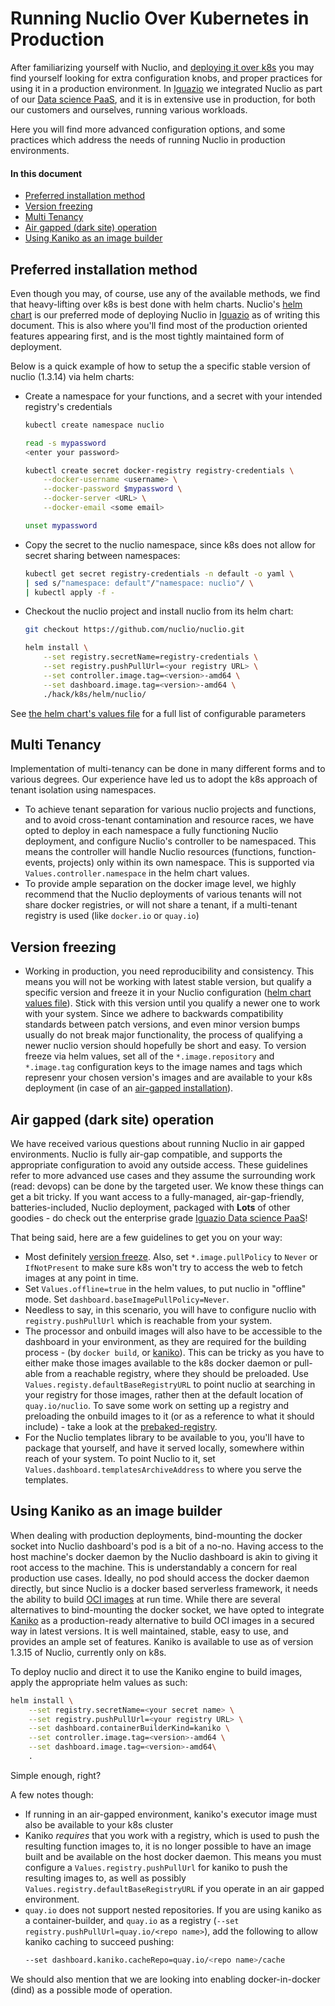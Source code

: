 # Running Nuclio Over Kubernetes in Production

After familiarizing yourself with Nuclio, and [deploying it over k8s](/docs/setup/k8s/getting-started-k8s.md) you may find yourself looking for extra configuration knobs, and proper practices for using it in a production environment.
In [Iguazio](https://www.iguazio.com/) we integrated Nuclio as part of our [Data science PaaS](https://www.iguazio.com/platform/), and it is in extensive use in production, for both our customers and ourselves, running various workloads.

Here you will find more advanced configuration options, and some practices which address the needs of running Nuclio in production environments.

#### In this document

- [Preferred installation method](#preferred-installation-method)
- [Version freezing](#version-freezing)
- [Multi Tenancy](#multi-tenancy)
- [Air gapped (dark site) operation](#air-gapped-dark-site-operation)
- [Using Kaniko as an image builder](#using-kaniko-as-an-image-builder)

## Preferred installation method

Even though you may, of course, use any of the available methods, we find that heavy-lifting over k8s is best done with helm charts.
Nuclio's [helm chart](/hack/k8s/helm/nuclio/) is our preferred mode of deploying Nuclio in [Iguazio](https://www.iguazio.com/) as of writing this document.
This is also where you'll find most of the production oriented features appearing first, and is the most tightly maintained form of deployment.

Below is a quick example of how to setup the a specific stable version of nuclio (1.3.14) via helm charts:

- Create a namespace for your functions, and a secret with your intended registry's credentials

    ```sh
    kubectl create namespace nuclio
    ```

    ```sh
    read -s mypassword
    <enter your password>

    kubectl create secret docker-registry registry-credentials \
        --docker-username <username> \
        --docker-password $mypassword \
        --docker-server <URL> \
        --docker-email <some email>

    unset mypassword
    ```

- Copy the secret to the nuclio namespace, since k8s does not allow for secret sharing between namespaces:
    ```sh
    kubectl get secret registry-credentials -n default -o yaml \
    | sed s/"namespace: default"/"namespace: nuclio"/ \
    | kubectl apply -f -
    ```

 - Checkout the nuclio project and install nuclio from its helm chart:

    ```sh
    git checkout https://github.com/nuclio/nuclio.git

    helm install \
        --set registry.secretName=registry-credentials \
        --set registry.pushPullUrl=<your registry URL> \
        --set controller.image.tag=<version>-amd64 \
        --set dashboard.image.tag=<version>-amd64 \
        ./hack/k8s/helm/nuclio/
    ```

  See [the helm chart's values file](/hack/k8s/helm/nuclio/values.yaml) for a full list of configurable parameters

## Multi Tenancy

Implementation of multi-tenancy can be done in many different forms and to various degrees. Our experience have led us to adopt the k8s approach of tenant isolation using namespaces.
- To achieve tenant separation for various nuclio projects and functions, and to avoid cross-tenant contamination and resource races, we have opted to deploy in each namespace a fully functioning Nuclio deployment, and configure Nuclio's controller to be namespaced.
  This means the controller will handle Nuclio resources (functions, function-events, projects) only within its own namespace. This is supported via `Values.controller.namespace` in the helm chart values.
- To provide ample separation on the docker image level, we highly recommend that the Nuclio deployments of various tenants will not share docker registries, or will not share a tenant, if a multi-tenant registry is used (like `docker.io` or `quay.io`)

## Version freezing

- Working in production, you need reproducibility and consistency. This means you will not be working with latest stable version, but qualify a specific version and freeze it in your Nuclio configuration ([helm chart values file](/hack/k8s/helm/nuclio/values.yaml)).
  Stick with this version until you qualify a newer one to work with your system. Since we adhere to backwards compatibility standards between patch versions, and even minor version bumps usually do not break major functionality, the process of qualifying a newer nuclio version should hopefully be short and easy.
  To version freeze via helm values, set all of the `*.image.repository` and `*.image.tag` configuration keys to the image names and tags which represenr your chosen version's images and are available to your k8s deployment (in case of an [air-gapped installation](#air-gapped-dark-site-operation)).

## Air gapped (dark site) operation

We have received various questions about running Nuclio in air gapped environments. Nuclio is fully air-gap compatible, and supports the appropriate configuration to avoid any outside access.
These guidelines refer to more advanced use cases and they assume the surrounding work (read: devops) can be done by the targeted user.
We know these things can get a bit tricky. If you want access to a fully-managed, air-gap-friendly, batteries-included, Nuclio deployment, packaged with **Lots** of other goodies - do check out the enterprise grade [Iguazio Data science PaaS](https://www.iguazio.com/platform/)!

That being said, here are a few guidelines to get you on your way:

- Most definitely [version freeze](#version-freezing). Also, set `*.image.pullPolicy` to `Never` or `IfNotPresent` to make sure k8s won't try to access the web to fetch images at any point in time.
- Set `Values.offline=true` in the helm values, to put nuclio in "offline" mode. Set `dashboard.baseImagePullPolicy=Never`.
- Needless to say, in this scenario, you will have to configure nuclio with `registry.pushPullUrl` which is reachable from your system.
- The processor and onbuild images will also have to be accessible to the dashboard in your environment, as they are required for the building process - (by `docker build`, or [kaniko](#using-kaniko-as-an-image-builder)).
  This can be tricky as you have to either make those images available to the k8s docker daemon or pull-able from a reachable registry, where they should be preloaded. Use `Values.registy.defaultBaseRegistryURL` to point nuclio at searching in your registry for those images, rather then at the default location of `quay.io/nuclio`.
  To save some work on setting up a registry and preloading the onbuild images to it (or as a reference to what it should include) - take a look at the [prebaked-registry](https://github.com/nuclio/prebaked-registry).
- For the Nuclio templates library to be available to you, you'll have to package that yourself, and have it served locally, somewhere within reach of your system. To point Nuclio to it, set `Values.dashboard.templatesArchiveAddress` to where you serve the templates.

## Using Kaniko as an image builder

When dealing with production deployments, bind-mounting the docker socket into Nuclio dashboard's pod is a bit of a no-no. Having access to the host machine's docker daemon by the Nuclio dashboard is akin to giving it root access to the machine.
This is understandably a concern for real production use cases. Ideally, no pod should access the docker daemon directly, but since Nuclio is a docker based serverless framework, it needs the ability to build [OCI images](https://github.com/opencontainers/image-spec) at run time.
While there are several alternatives to bind-mounting the docker socket, we have opted to integrate [Kaniko](https://github.com/GoogleContainerTools/kaniko) as a production-ready alternative to build OCI images in a secured way in latest versions.
It is well maintained, stable, easy to use, and provides an ample set of features.
Kaniko is available to use as of version 1.3.15 of Nuclio, currently only on k8s.

To deploy nuclio and direct it to use the Kaniko engine to build images, apply the appropriate helm values as such:

```sh
helm install \
    --set registry.secretName=<your secret name> \
    --set registry.pushPullUrl=<your registry URL> \
    --set dashboard.containerBuilderKind=kaniko \
    --set controller.image.tag=<version>-amd64 \
    --set dashboard.image.tag=<version>-amd64\
    .
```

Simple enough, right?

A few notes though:
- If running in an air-gapped environment, kaniko's executor image must also be available to your k8s cluster
- Kaniko *requires* that you work with a registry, which is used to push the resulting function images to, it is no longer possible to have an image built and be available on the host docker daemon.
  This means you must configure a `Values.registry.pushPullUrl` for kaniko to push the resulting images to, as well as possibly `Values.registry.defaultBaseRegistryURL` if you operate in an air gapped environment.
- `quay.io` does not support nested repositories. If you are using kaniko as a container-builder, and `quay.io` as a registry (`--set registry.pushPullUrl=quay.io/<repo name>`), add the following to allow kaniko caching to succeed pushing:
    ```sh
    --set dashboard.kaniko.cacheRepo=quay.io/<repo name>/cache
    ```

We should also mention that we are looking into enabling docker-in-docker (dind) as a possible mode of operation.

